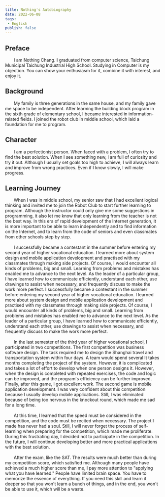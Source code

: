 ```yaml
---
title: Nothing's Autobiography
date: 2022-06-08
tags: 
 - English
publish: false
---
```


## Preface
&emsp;&emsp;I am Nothing Chang. I graduated from computer science, Taichung Municipal Taichung Industrial High School. Studying in Computer is my objection. You can show your enthusiasm for it, combine it with interest, and enjoy it.
	
## Background
&emsp;&emsp;My family is three generations in the same house, and my family gave me space to be independent. After learning the building block program in the sixth grade of elementary school, I became interested in information-related fields. I joined the robot club in middle school, which laid a foundation for me to program.

## Character
&emsp;&emsp;I am a perfectionist person. When faced with a problem, I often try to find the best solution. When I see something new, I am full of curiosity and try it out. Although I usually set goals too high to achieve, I will always learn and improve from wrong practices. Even if I know slowly, I will make progress. 

## Learning Journey
&emsp;&emsp;When I was in middle school, my senior saw that I had excellent logical thinking and invited me to join the Robot Club to start further learning to program. Although the instructor could only give me some suggestions in programming, it also let me know that only learning from the teacher is not the best way. In this era of rapid development of the Internet generation, it is more important to be able to learn independently and to find information on the Internet, and to learn from the code of seniors and even classmates from other schools step by step.
<br/><br/>
&emsp;&emsp;I successfully became a contestant in the summer before entering my second year of higher vocational education. I learned more about system design and mobile application development and practised with my classmates through making side projects. Of course, I would encounter all kinds of problems, big and small. Learning from problems and mistakes has enabled me to advance to the next level. As the leader of a particular group, I have learned how to communicate efficiently, understand each other, use drawings to assist when necessary, and frequently discuss to make the work more perfect.
I successfully became a contestant in the summer before entering my second year of higher vocational education. I learned more about system design and mobile application development and practised with my classmates through making side projects. Of course, I would encounter all kinds of problems, big and small. Learning from problems and mistakes has enabled me to advance to the next level. As the leader of a particular group, I have learned how to communicate efficiently, understand each other, use drawings to assist when necessary, and frequently discuss to make the work more perfect.
<br/><br/>
&emsp;&emsp;In the last semester of the third year of higher vocational school, I participated in two competitions. The first competition was business software design. The task required me to design the Shanghai travel and transportation system within four days. A team would spend several It takes months completing the project of the system. However, it is complicated and takes a lot of effort to develop when one person designs it. However, when the design is completed with repeated exercises, the code and logic can be improved, and the program's efficiency can be further improved. Finally, after this game, I got excellent work. The second game is mobile application development. I was very confident about this competition because I usually develop mobile applications. Still, I was eliminated because of being too nervous in the knockout round, which made me sad for a long time.<br/><br/>
&emsp;&emsp;At this time, I learned that the speed must be considered in the competition, and the code must be recited when necessary. The project I made has never had a soul. Still, I will never forget the process of self-learning when preparing for the competition, which made me proliferate. During this frustrating day, I decided not to participate in the competition. In the future, I will continue developing better and more practical applications with the best solution.<br/><br/>
&emsp;&emsp;After the exam, like the SAT. The results were much better than during my competition score, which satisfied me. Although many people have achieved a much higher score than me, I pay more attention to "applying what you have learned." People have limited brain space. You have to memorize the essence of everything. If you need this skill and learn it deeper so that you won't learn a bunch of things, and in the end, you won't be able to use it, which will be a waste.